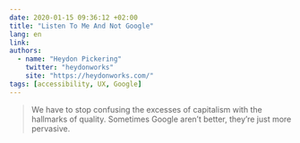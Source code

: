 ```yaml
---
date: 2020-01-15 09:36:12 +02:00
title: "Listen To Me And Not Google"
lang: en
link:
authors:
  - name: "Heydon Pickering"
    twitter: "heydonworks"
    site: "https://heydonworks.com/"
tags: [accessibility, UX, Google]
---
```


> We have to stop confusing the excesses of capitalism with the hallmarks of quality. Sometimes Google aren’t better, they’re just more pervasive.